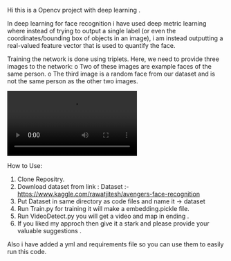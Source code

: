 Hi this is a Opencv project with deep learning . 

In deep learning for face recognition i have used deep metric learning where instead of trying to output
a single label (or even the coordinates/bounding box of objects in an image), i am instead outputting 
a real-valued feature vector that is used to quantify the face.

Training the network is done using triplets. Here, we need to provide three images to the network:
   o   Two of these images are example faces of the same person.
   o   The third image is a random face from our dataset and is not the same person as the other two images.

![Demonstrate](https://github.com/Jaisood08/Video-Surveillance-System/blob/main/Demonstration.mp4)

How to Use:

1. Clone Repositry.
2. Download dataset from link :
  Dataset :- https://www.kaggle.com/rawatjitesh/avengers-face-recognition
3. Put Dataset in same directory as code files and name it -> dataset
4. Run Train.py for training it will make a embedding.pickle file.
5. Run VideoDetect.py you will get a video and map in ending .
6. If you liked my approch then give it a stark and please provide your valuable suggestions .

Also i have added a yml and requirements file so you can use them to easily run this code.
